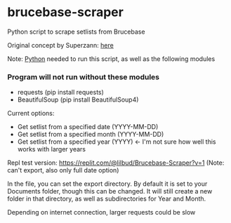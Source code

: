 # brucebase-scraper
Python script to scrape setlists from Brucebase

Original concept by Superzann: [here](https://docs.google.com/spreadsheets/d/1ptVECBzRQs3AHBuDyJu19T0X7W04JLEv9soobJI0TU0/edit?usp=drivesdk)

Note: [Python](https://www.python.org/downloads/) needed to run this script, as well as the following modules
### Program will not run without these modules
  - requests (pip install requests)
  - BeautifulSoup (pip install BeautifulSoup4)

Current options:
  
  - Get setlist from a specified date (YYYY-MM-DD)
  - Get setlist from a specified month (YYYY-MM-DD)
  - Get setlist from a specified year (YYYY) <- I'm not sure how well this works with larger years
  
Repl test version: https://replit.com/@lilbud/Brucebase-Scraper?v=1
(Note: can't export, also only full date option)

In the file, you can set the export directory. By default it is set to your Documents folder, though this can be changed. It will still create a new folder in that directory, as well as subdirectories for Year and Month.

Depending on internet connection, larger requests could be slow

